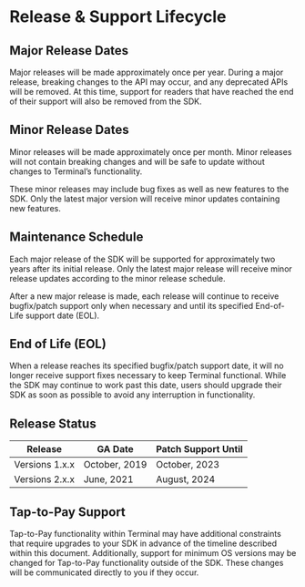 # Release & Support Lifecycle

## Major Release Dates
Major releases will be made approximately once per year. During a major
release, breaking changes to the API may occur, and any deprecated APIs
will be removed. At this time, support for readers that have reached the
end of their support will also be removed from the SDK.

## Minor Release Dates
Minor releases will be made approximately once per month. Minor releases
will not contain breaking changes and will be safe to update without changes
to Terminal’s functionality.

These minor releases may include bug fixes as well as new features to the
SDK. Only the latest major version will receive minor updates containing
new features.

## Maintenance Schedule
Each major release of the SDK will be supported for approximately two years
after its initial release. Only the latest major release will receive minor
release updates according to the minor release schedule.

After a new major release is made, each release will continue to receive
bugfix/patch support only when necessary and until its specified End-of-Life
support date (EOL).

## End of Life (EOL)
When a release reaches its specified bugfix/patch support date, it will
no longer receive support fixes necessary to keep Terminal functional.
While the SDK may continue to work past this date, users should upgrade
their SDK as soon as possible to avoid any interruption in functionality.

## Release Status

| Release          | GA Date           | Patch Support Until |
|------------------|-------------------|---------------------|
| Versions 1.x.x   | October, 2019     | October, 2023       |
| Versions 2.x.x   | June, 2021        | August, 2024        |

## Tap-to-Pay Support

Tap-to-Pay functionality within Terminal may have additional constraints
that require upgrades to your SDK in advance of the timeline described within
this document. Additionally, support for minimum OS versions may be changed
for Tap-to-Pay functionality outside of the SDK. These changes will be
communicated directly to you if they occur.
